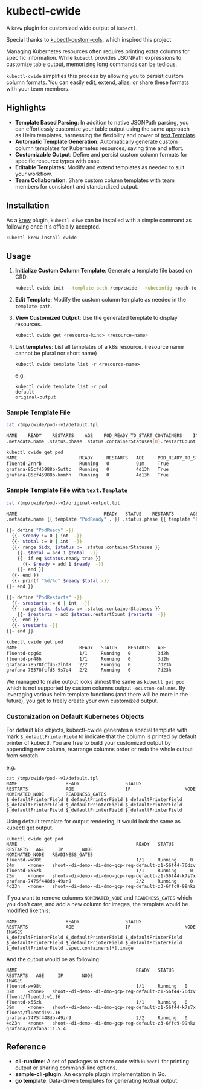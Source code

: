 # kubectl-cwide
A `krew` plugin for customized wide output of `kubectl`.

Special thanks to [kubectl-custom-cols](https://github.com/webofmars/kubectl-custom-cols), which inspired this project.

Managing Kubernetes resources often requires printing extra columns for specific information. While `kubectl` provides JSONPath expressions to customize table output, memorizing long commands can be tedious. 

`kubectl-cwide` simplifies this process by allowing you to persist custom column formats. You can easily edit, extend, alias, or share these formats with your team members.

## Highlights
- **Template Based Parsing**: In addition to native JSONPath parsing, you can effortlessly customize your table output using the same approach as Helm templates, harnessing the flexibility and power of [text.Template](https://pkg.go.dev/text/template).
- **Automatic Template Generation**: Automatically generate custom column templates for Kubernetes resources, saving time and effort.
- **Customizable Output**: Define and persist custom column formats for specific resource types with ease.
- **Editable Templates**: Modify and extend templates as needed to suit your workflow.
- **Team Collaboration**: Share custom column templates with team members for consistent and standardized output.

## Installation
As a [krew](https://github.com/kubernetes-sigs/krew) plugin, `kubectl-ciwe` can be installed with a simple command as following once it's officially accepted.
```
kubectl krew install cwide
```

## Usage
1. **Initialize Custom Column Template**: Generate a template file based on CRD.
   ```sh
   kubectl cwide init --template-path /tmp/cwide --kubeconfig <path-to-kubeconfig-file-with-crd-read-permission>
   ```

2. **Edit Template**: Modify the custom column template as needed in the `template-path`.

3. **View Customized Output**: Use the generated template to display resources.
   ```sh
   kubectl cwide get <resource-kind> <resource-name>
   ```

4. **List templates**: List all templates of a k8s resource. (resource name cannot be plural nor short name)
   ```
   kubectl cwide template list -r <resource-name>
   ```

   e.g.
   ```
   kubectl cwide template list -r pod
   default
   original-output
   ```

### Sample Template File

```sh
cat /tmp/cwide/pod--v1/default.tpl

NAME    READY    RESTARTS    AGE    POD_READY_TO_START_CONTAINERS    INITIALIZED    READY CONTAINERS_READY    POD_SCHEDULED
.metadata.name .status.phase .status.containerStatuses[0].restartCount .metadata.creationTimestamp .status.conditions[?(@.type=="PodReadyToStartContainers")].status .status.conditions[?(@.type=="PodReadyToStartContainers")].status    .status.conditions[?(@.type=="PodReadyToStartContainers")].status .status.conditions[?(@.type=="PodReadyToStartContainers")].status .status.conditions[?(@.type=="PodReadyToStartContainers")].status

kubectl cwide get pod
NAME                       READY     RESTARTS   AGE     POD_READY_TO_START_CONTAINERS   INITIALIZED   READY   CONTAINERS_READY   POD_SCHEDULED
fluentd-2rnrb              Running   0          91m     True                            True          True    True               True
grafana-85cf45988b-5wttc   Running   0          4d13h   True                            True          True    True               True
grafana-85cf45988b-knmhn   Running   0          4d13h   True                            True          True    True               True
```

### Sample Template File with `text.Template`
```sh
cat /tmp/cwide/pod--v1/original-output.tpl

NAME                                READY   STATUS    RESTARTS      AGE
.metadata.name {{ template "PodReady" . }} .status.phase {{ template "PodRestarts" . }} .metadata.creationTimestamp 

{{- define "PodReady" -}}
  {{- $ready := 0 | int  -}}
  {{- $total := 0 | int  -}}
  {{- range $idx, $status := .status.containerStatuses }}
    {{- $total = add 1 $total  -}}
    {{- if eq $status.ready true }}
      {{- $ready = add 1 $ready  -}}
    {{- end }}
  {{- end }}
  {{- printf "%d/%d" $ready $total -}}
{{- end }}

{{- define "PodRestarts" -}}
  {{- $restarts := 0 | int  -}}
  {{- range $idx, $status := .status.containerStatuses }}
    {{- $restarts = add $status.restartCount $restarts  -}}
  {{- end }}
  {{- $restarts -}}
{{- end }}

kubectl cwide get pod
NAME                       READY   STATUS    RESTARTS   AGE
fluentd-cpg6x              1/1     Running   0          3d2h
fluentd-pr48h              1/1     Running   0          3d2h
grafana-78578fcfd5-2lhf8   2/2     Running   0          7d23h
grafana-78578fcfd5-9s7q4   2/2     Running   0          7d23h
```

We managed to make output looks almost the same as `kubectl get pod` which is not supported by custom columns output `-ocustom-columns`. By leveraging various helm template functions (and there will be more in the future), you get to freely create your own customized output.

### Customization on Default Kubernetes Objects
For default k8s objects, kubectl-cwide generates a special template with mark `$_defaultPrinterField` to indicate that the column is printed by default printer of kubectl. You are free to build your customized output by appending new column, rearrange columns order or redo the whole output from scratch. 

e.g.
```
cat /tmp/cwide/pod--v1/default.tpl
NAME                  READY                 STATUS                RESTARTS              AGE                   IP                    NODE                  NOMINATED_NODE        READINESS_GATES
$_defaultPrinterField $_defaultPrinterField $_defaultPrinterField $_defaultPrinterField $_defaultPrinterField $_defaultPrinterField $_defaultPrinterField $_defaultPrinterField $_defaultPrinterField
```

Using default template for output rendering, it would look the same as kubectl get output.
```
kubectl cwide get pod
NAME                                            READY   STATUS      RESTARTS   AGE     IP       NODE                                                    NOMINATED_NODE   READINESS_GATES
fluentd-wx98t                                   1/1     Running     0          24m     <none>   shoot--di-demo--di-dmo-gcp-reg-default-z1-56f44-76dzv
fluentd-x55zk                                   1/1     Running     0          25m     <none>   shoot--di-demo--di-dmo-gcp-reg-default-z1-56f44-k7s7x
grafana-7475f448db-49zn9                        2/2     Running     0          4d23h   <none>   shoot--di-demo--di-dmo-gcp-reg-default-z3-6ffc9-99nkz
```

If you want to remove columns `NOMINATED_NODE` and `READINESS_GATES` which you don't care, and add a new column for images, the template would be modified like this:
```
NAME                  READY                 STATUS                RESTARTS              AGE                   IP                    NODE                  IMAGES
$_defaultPrinterField $_defaultPrinterField $_defaultPrinterField $_defaultPrinterField $_defaultPrinterField $_defaultPrinterField $_defaultPrinterField .spec.containers[*].image
```

And the output would be as following
```
NAME                                            READY   STATUS    RESTARTS   AGE     IP       NODE                                                    IMAGES
fluentd-wx98t                                   1/1     Running   0          37m     <none>   shoot--di-demo--di-dmo-gcp-reg-default-z1-56f44-76dzv   fluent/fluentd:v1.16
fluentd-x55zk                                   1/1     Running   0          39m     <none>   shoot--di-demo--di-dmo-gcp-reg-default-z1-56f44-k7s7x   fluent/fluentd:v1.16
grafana-7475f448db-49zn9                        2/2     Running   0          4d23h   <none>   shoot--di-demo--di-dmo-gcp-reg-default-z3-6ffc9-99nkz   grafana/grafana:11.5.4
```

## Reference 
- **cli-runtime**: A set of packages to share code with `kubectl` for printing output or sharing command-line options.
- **sample-cli-plugin**: An example plugin implementation in Go.
- **go template**: Data-driven templates for generating textual output. 